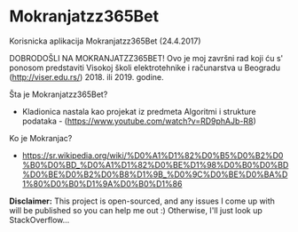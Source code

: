 # Mokranjatzz365Bet
Korisnicka aplikacija Mokranjatzz365Bet (24.4.2017)

DOBRODOŠLI NA MOKRANJATZZ365BET! Ovo je moj završni rad koji ću s' ponosom predstaviti Visokoj školi elektrotehnike i računarstva u Beogradu (http://viser.edu.rs/) 2018. ili 2019. godine.

Šta je Mokranjatzz365Bet?

- Kladionica nastala kao projekat iz predmeta Algoritmi i strukture podataka - (https://www.youtube.com/watch?v=RD9phAJb-R8)

Ko je Mokranjac?

- https://sr.wikipedia.org/wiki/%D0%A1%D1%82%D0%B5%D0%B2%D0%B0%D0%BD_%D0%A1%D1%82%D0%BE%D1%98%D0%B0%D0%BD%D0%BE%D0%B2%D0%B8%D1%9B_%D0%9C%D0%BE%D0%BA%D1%80%D0%B0%D1%9A%D0%B0%D1%86

**Disclaimer:** This project is open-sourced, and any issues I come up with will be published so you can help me out :)
Otherwise, I'll just look up StackOverflow...
